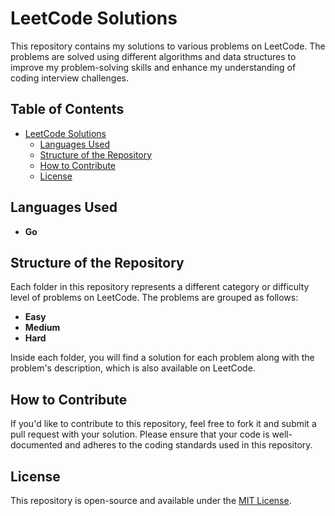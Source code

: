 # LeetCode Solutions

This repository contains my solutions to various problems on LeetCode. The problems are solved using different algorithms and data structures to improve my problem-solving skills and enhance my understanding of coding interview challenges.

## Table of Contents

- [LeetCode Solutions](#leetcode-solutions)
  - [Languages Used](#languages-used)
  - [Structure of the Repository](#structure-of-the-repository)
  - [How to Contribute](#how-to-contribute)
  - [License](#license)

## Languages Used

- **Go**  

## Structure of the Repository

Each folder in this repository represents a different category or difficulty level of problems on LeetCode. The problems are grouped as follows:

- **Easy**  
- **Medium**  
- **Hard**

Inside each folder, you will find a solution for each problem along with the problem's description, which is also available on LeetCode.

## How to Contribute

If you'd like to contribute to this repository, feel free to fork it and submit a pull request with your solution. Please ensure that your code is well-documented and adheres to the coding standards used in this repository.

## License

This repository is open-source and available under the [MIT License](LICENSE).
